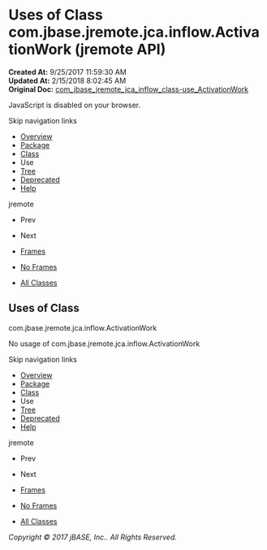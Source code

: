 # Uses of Class com.jbase.jremote.jca.inflow.ActivationWork (jremote   API)

**Created At:** 9/25/2017 11:59:30 AM  
**Updated At:** 2/15/2018 8:02:45 AM  
**Original Doc:** [com_jbase_jremote_jca_inflow_class-use_ActivationWork](https://docs.jbase.com/39263-class-use/com_jbase_jremote_jca_inflow_class-use_ActivationWork)  

<!--<br>    try {<br>        if (location.href.indexOf('is-external=true') == -1) {<br>            parent.document.title="Uses of Class com.jbase.jremote.jca.inflow.ActivationWork (jremote   API)";<br>        }<br>    }<br>    catch(err) {<br>    }<br>//-->
JavaScript is disabled on your browser.

Skip navigation links

- [Overview](../../../../../../overview-summary.html)
- [Package](./../../com.jbase.jremote.jca.inflow-%28jremote---api%29)
- [Class](./../../activationwork-%28jremote---api%29 "class in com.jbase.jremote.jca.inflow")
- Use
- [Tree](./../../com.jbase.jremote.jca.inflow-class-hierarchy-%28jremote---api%29)
- [Deprecated](../../../../../../deprecated-list.html)
- [Help](../../../../../../help-doc.html)


jremote <br>

- Prev
- Next


- [Frames](./.)
- [No Frames](./.)


- [All Classes](../../../../../../allclasses-noframe.html)


<!--<br>  allClassesLink = document.getElementById("allclasses\_navbar\_top");<br>  if(window==top) {<br>    allClassesLink.style.display = "block";<br>  }<br>  else {<br>    allClassesLink.style.display = "none";<br>  }<br>  //-->

## Uses of Class
com.jbase.jremote.jca.inflow.ActivationWork

No usage of com.jbase.jremote.jca.inflow.ActivationWork

Skip navigation links

- [Overview](../../../../../../overview-summary.html)
- [Package](./../../com.jbase.jremote.jca.inflow-%28jremote---api%29)
- [Class](./../../activationwork-%28jremote---api%29 "class in com.jbase.jremote.jca.inflow")
- Use
- [Tree](./../../com.jbase.jremote.jca.inflow-class-hierarchy-%28jremote---api%29)
- [Deprecated](../../../../../../deprecated-list.html)
- [Help](../../../../../../help-doc.html)


jremote <br>

- Prev
- Next


- [Frames](./.)
- [No Frames](./.)


- [All Classes](../../../../../../allclasses-noframe.html)


<!--<br>  allClassesLink = document.getElementById("allclasses\_navbar\_bottom");<br>  if(window==top) {<br>    allClassesLink.style.display = "block";<br>  }<br>  else {<br>    allClassesLink.style.display = "none";<br>  }<br>  //-->

*Copyright © 2017 jBASE, Inc.. All Rights Reserved.*

